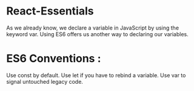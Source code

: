 # React-Essentials

As we already know, we declare a variable in JavaScript by using the keyword var.
Using ES6 offers us another way to declaring our variables.

# ES6 Conventions :
Use const by default.
Use let if you have to rebind a variable.
Use var to signal untouched legacy code.